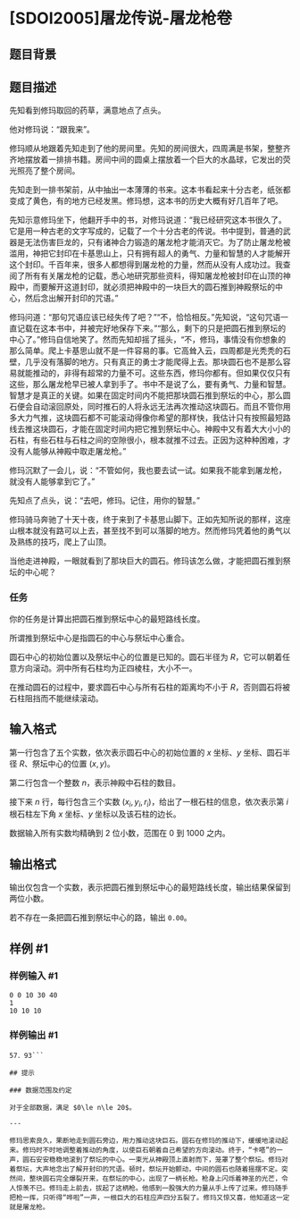 # [SDOI2005]屠龙传说-屠龙枪卷

## 题目背景



## 题目描述

先知看到修玛取回的药草，满意地点了点头。

他对修玛说：“跟我来”。

修玛顺从地跟着先知走到了他的房间里。先知的房间很大，四周满是书架，整整齐齐地摆放着一排排书籍。房间中间的圆桌上摆放着一个巨大的水晶球，它发出的荧光照亮了整个房间。

先知走到一排书架前，从中抽出一本薄薄的书来。这本书看起来十分古老，纸张都变成了黄色，有的地方已经发黑。修玛想，这本书的历史大概有好几百年了吧。

先知示意修玛坐下，他翻开手中的书，对修玛说道：“我已经研究这本书很久了。它是用一种古老的文字写成的，记载了一个十分古老的传说。书中提到，普通的武器是无法伤害巨龙的，只有诸神合力锻造的屠龙枪才能消灭它。为了防止屠龙枪被滥用，神把它封印在卡基思山上，只有拥有超人的勇气、力量和智慧的人才能解开这个封印。千百年来，很多人都想得到屠龙枪的力量，然而从没有人成功过。我查阅了所有有关屠龙枪的记载，悉心地研究那些资料，得知屠龙枪被封印在山顶的神殿中，而要解开这道封印，就必须把神殿中的一块巨大的圆石推到神殿祭坛的中心，然后念出解开封印的咒语。”

修玛问道：“那句咒语应该已经失传了吧？”“不，恰恰相反。”先知说，“这句咒语一直记载在这本书中，并被完好地保存下来。”“那么，剩下的只是把圆石推到祭坛的中心了。”修玛自信地笑了。然而先知却摇了摇头，“不，修玛，事情没有你想象的那么简单。爬上卡基思山就不是一件容易的事。它高耸入云，四周都是光秃秃的石壁，几乎没有落脚的地方。只有真正的勇士才能爬得上去。那块圆石也不是那么容易就能推动的，非得有超常的力量不可。这些东西，修玛你都有。但如果仅仅只有这些，那么屠龙枪早已被人拿到手了。书中不是说了么，要有勇气、力量和智慧。智慧才是真正的关键。如果在固定时间内不能把那块圆石推到祭坛的中心，那么圆石便会自动滚回原处，同时推石的人将永远无法再次推动这块圆石。而且不管你用多大力气推，这块圆石都不可能滚动得像你希望的那样快，我估计只有按照最短路线去推这块圆石，才能在固定时间内把它推到祭坛中心。神殿中又有着大大小小的石柱，有些石柱与石柱之间的空隙很小，根本就推不过去。正因为这种种困难，才没有人能够从神殿中取走屠龙枪。”

修玛沉默了一会儿，说：“不管如何，我也要去试一试。如果我不能拿到屠龙枪，就没有人能够拿到它了。”

先知点了点头，说：“去吧，修玛。记住，用你的智慧。”

修玛骑马奔驰了十天十夜，终于来到了卡基思山脚下。正如先知所说的那样，这座山根本就没有路可以上去，甚至找不到可以落脚的地方。然而修玛凭着他的勇气以及熟练的技巧，爬上了山顶。

当他走进神殿，一眼就看到了那块巨大的圆石。修玛该怎么做，才能把圆石推到祭坛的中心呢？

### 任务

你的任务是计算出把圆石推到祭坛中心的最短路线长度。

所谓推到祭坛中心是指圆石的中心与祭坛中心重合。

圆石中心的初始位置以及祭坛中心的位置是已知的。圆石半径为 $R$，它可以朝着任意方向滚动。洞中所有石柱均为正四棱柱，大小不一。

在推动圆石的过程中，要求圆石中心与所有石柱的距离均不小于 $R$，否则圆石将被石柱阻挡而不能继续滚动。

## 输入格式

第一行包含了五个实数，依次表示圆石中心的初始位置的 $x$ 坐标、$y$ 坐标、圆石半径 $R$、祭坛中心的位置 $(x,y)$。

第二行包含一个整数 $n$，表示神殿中石柱的数目。

接下来 $n$ 行，每行包含三个实数 $(x_i,y_i,r_i)$，给出了一根石柱的信息，依次表示第 $i$ 根石柱左下角 $x$ 坐标、$y$ 坐标以及该石柱的边长。

数据输入所有实数均精确到 $2$ 位小数，范围在 $0$ 到 $1000$ 之内。


## 输出格式

输出仅包含一个实数，表示把圆石推到祭坛中心的最短路线长度，输出结果保留到两位小数。

若不存在一条把圆石推到祭坛中心的路，输出 `0.00`。


## 样例 #1

### 样例输入 #1
```
0 0 10 30 40
1
10 10 10
```

### 样例输出 #1

```
57．93```

## 提示

### 数据范围及约定

对于全部数据，满足 $0\le n\le 20$。

---

修玛思索良久，果断地走到圆石旁边，用力推动这块巨石。圆石在修玛的推动下，缓缓地滚动起来。修玛时不时地调整着推动的角度，以使巨石朝着自己希望的方向滚动。终于，“卡嗒”的一声，圆石安安稳稳地滚到了祭坛的中心。一束光从神殿顶上直射而下，笼罩了整个祭坛。修玛对着祭坛，大声地念出了解开封印的咒语。顿时，祭坛开始颤动，中间的圆石也随着摇摆不定。突然间，整块圆石完全爆裂开来，在祭坛的中心，出现了一柄长枪。枪身上闪烁着神圣的光芒，令人惊羡不已。修玛走上前去，拔起了这柄枪。他感到一股强大的力量从手上传了过来。修玛随手把枪一挥，只听得“哗啦”一声，一根巨大的石柱应声四分五裂了。修玛又惊又喜，他知道这一定就是屠龙枪。

